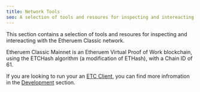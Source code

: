 ```yaml
---
title: Network Tools
seo: A selection of tools and resoures for inspecting and intereacting with the Etheruem Classic network. RPC Endpoints, Blockchain Explorers, and Network Monitors.
---
```


This section contains a selection of tools and resoures for inspecting and intereacting with the Etheruem Classic network.

Etheruem Classic Mainnet is an Etheruem Virtual Proof of Work blockchain, using the ETCHash algorithm (a modification of ETHash), with a Chain ID of 61.

If you are looking to run your an [ETC Client](/development/clients), you can find more infromation in the [Development](/development) section.
